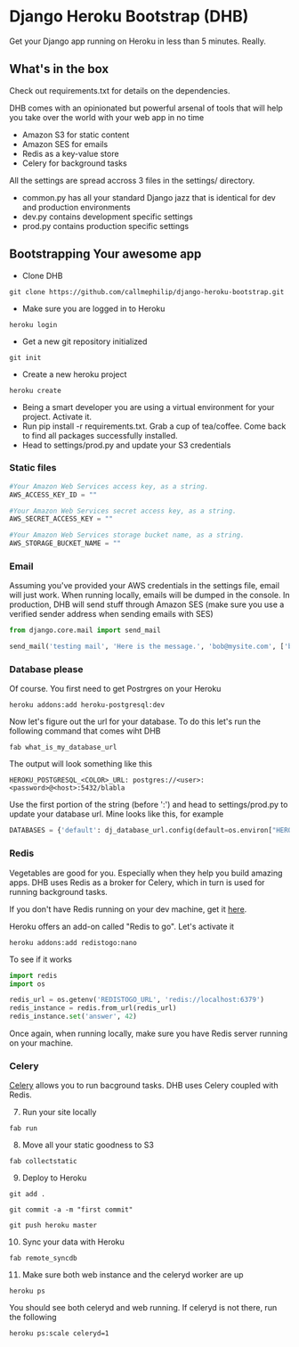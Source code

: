 # Django Heroku Bootstrap (DHB)

Get your Django app running on Heroku in less than 5 minutes. Really.

## What's in the box

Check out requirements.txt for details on the dependencies. 

DHB comes with an opinionated but powerful arsenal of tools that will help you take over the
world with your web app in no time 

* Amazon S3 for static content
* Amazon SES for emails
* Redis as a key-value store
* Celery for background tasks

All the settings are spread accross 3 files in the settings/ directory. 
* common.py has all your standard Django jazz that is identical for dev and production environments
* dev.py contains development specific settings 
* prod.py contains production specific settings

## Bootstrapping Your awesome app

* Clone DHB
```
git clone https://github.com/callmephilip/django-heroku-bootstrap.git
```
* Make sure you are logged in to Heroku
```
heroku login
```
* Get a new git repository initialized
```
git init
```   
* Create a new heroku project
```
heroku create
```
* Being a smart developer you are using a virtual environment for your project. Activate it.
* Run pip install -r requirements.txt. Grab a cup of tea/coffee. Come back to find all packages successfully installed.
* Head to settings/prod.py and update your S3 credentials

### Static files

```python
#Your Amazon Web Services access key, as a string.
AWS_ACCESS_KEY_ID = ""

#Your Amazon Web Services secret access key, as a string.
AWS_SECRET_ACCESS_KEY = ""

#Your Amazon Web Services storage bucket name, as a string.
AWS_STORAGE_BUCKET_NAME = ""
```   

### Email

Assuming you've provided your AWS credentials in the settings file, email will just work. When running locally, emails will be dumped in the console. In production, DHB will send stuff through Amazon SES (make sure you use a verified sender address when sending emails with SES) 

```python
from django.core.mail import send_mail

send_mail('testing mail', 'Here is the message.', 'bob@mysite.com', ['bob@gmail.com'], fail_silently=False)
``` 

### Database please

Of course. You first need to get Postrgres on your Heroku 

```
heroku addons:add heroku-postgresql:dev
```

Now let's figure out the url for your database. To do this let's run the following command that comes wiht DHB

```
fab what_is_my_database_url
```

The output will look something like this

```
HEROKU_POSTGRESQL_<COLOR>_URL: postgres://<user>:<password>@<host>:5432/blabla
```

Use the first portion of the string (before ':') and  head to settings/prod.py to update your database url. Mine looks like this, for example

```python
DATABASES = {'default': dj_database_url.config(default=os.environ["HEROKU_POSTGRESQL_ROSE_URL"])}
```

### Redis

Vegetables are good for you. Especially when they help you build amazing apps. DHB uses Redis as a broker for Celery, which in turn is used for running background tasks. 

If you don't have Redis running on your dev machine, get it [here](http://redis.io/download).

Heroku offers an add-on called "Redis to go". Let's activate it    

```
heroku addons:add redistogo:nano
```

To see if it works

```python
import redis
import os

redis_url = os.getenv('REDISTOGO_URL', 'redis://localhost:6379')
redis_instance = redis.from_url(redis_url)
redis_instance.set('answer', 42)
```

Once again, when running locally, make sure you have Redis server running on your machine.


### Celery

[Celery](http://celeryproject.org) allows you to run bacground tasks. DHB uses Celery coupled
with Redis. 


7. Run your site locally
```
fab run
```
8. Move all your static goodness to S3
```
fab collectstatic
``` 
9. Deploy to Heroku
```
git add .
```
```
git commit -a -m "first commit"
```
```
git push heroku master
```
10. Sync your data with Heroku
```
fab remote_syncdb
```
11. Make sure both web instance and the celeryd worker are up
```
heroku ps 
```
You should see both celeryd and web running. If celeryd is not there, run the following
```
heroku ps:scale celeryd=1
```